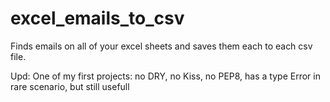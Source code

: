 # excel_emails_to_csv
Finds emails on all of your excel sheets and saves them each to each csv file. 

Upd: One of my first projects: no DRY, no Kiss, no PEP8, has a type Error in rare scenario, but still usefull
